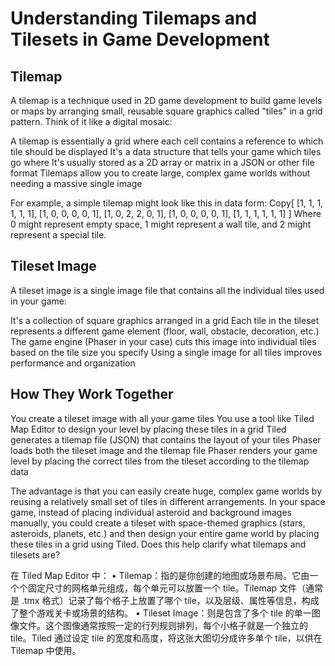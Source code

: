 # Understanding Tilemaps and Tilesets in Game Development
## Tilemap
A tilemap is a technique used in 2D game development to build game levels or maps by arranging small, reusable square graphics called "tiles" in a grid pattern. Think of it like a digital mosaic:

A tilemap is essentially a grid where each cell contains a reference to which tile should be displayed
It's a data structure that tells your game which tiles go where
It's usually stored as a 2D array or matrix in a JSON or other file format
Tilemaps allow you to create large, complex game worlds without needing a massive single image

For example, a simple tilemap might look like this in data form:
Copy[
  [1, 1, 1, 1, 1, 1],
  [1, 0, 0, 0, 0, 1],
  [1, 0, 2, 2, 0, 1],
  [1, 0, 0, 0, 0, 1],
  [1, 1, 1, 1, 1, 1]
]
Where 0 might represent empty space, 1 might represent a wall tile, and 2 might represent a special tile.


## Tileset Image
A tileset image is a single image file that contains all the individual tiles used in your game:

It's a collection of square graphics arranged in a grid
Each tile in the tileset represents a different game element (floor, wall, obstacle, decoration, etc.)
The game engine (Phaser in your case) cuts this image into individual tiles based on the tile size you specify
Using a single image for all tiles improves performance and organization

## How They Work Together

You create a tileset image with all your game tiles
You use a tool like Tiled Map Editor to design your level by placing these tiles in a grid
Tiled generates a tilemap file (JSON) that contains the layout of your tiles
Phaser loads both the tileset image and the tilemap file
Phaser renders your game level by placing the correct tiles from the tileset according to the tilemap data

The advantage is that you can easily create huge, complex game worlds by reusing a relatively small set of tiles in different arrangements.
In your space game, instead of placing individual asteroid and background images manually, you could create a tileset with space-themed graphics (stars, asteroids, planets, etc.) and then design your entire game world by placing these tiles in a grid using Tiled.
Does this help clarify what tilemaps and tilesets are?


在 Tiled Map Editor 中：
	•	Tilemap：指的是你创建的地图或场景布局。它由一个个固定尺寸的网格单元组成，每个单元可以放置一个 tile。Tilemap 文件（通常是 .tmx 格式）记录了每个格子上放置了哪个 tile，以及层级、属性等信息，构成了整个游戏关卡或场景的结构。
	•	Tileset Image：则是包含了多个 tile 的单一图像文件。这个图像通常按照一定的行列规则排列，每个小格子就是一个独立的 tile。Tiled 通过设定 tile 的宽度和高度，将这张大图切分成许多单个 tile，以供在 Tilemap 中使用。
